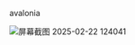 avalonia

![屏幕截图 2025-02-22 124041](https://github.com/user-attachments/assets/f6e503ca-1a62-447c-9185-dec4eee65eb4)
